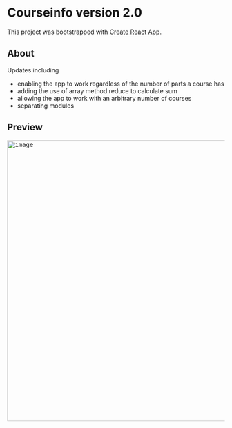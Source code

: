 # Courseinfo version 2.0

This project was bootstrapped with [Create React App](https://github.com/facebook/create-react-app).

## About

Updates including
- enabling the app to work regardless of the number of parts a course has
- adding the use of array method reduce to calculate sum
- allowing the app to work with an arbitrary number of courses
- separating modules

## Preview
<kbd>
  <img width="651" alt="image" src="https://user-images.githubusercontent.com/44486576/210098297-b6cec35d-d434-4a25-a0a2-4c115e285aaf.png">
</kbd>
